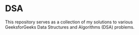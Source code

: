 # DSA
This repository serves as a collection of my solutions to various GeeksforGeeks Data Structures and Algorithms (DSA) problems.
